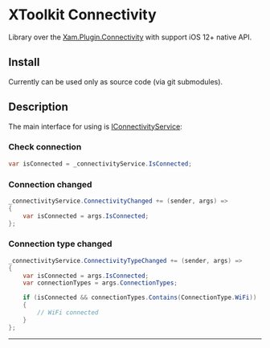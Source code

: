 # XToolkit Connectivity

Library over the [Xam.Plugin.Connectivity](https://github.com/jamesmontemagno/ConnectivityPlugin) with support iOS 12+ native API.

## Install

Currently can be used only as source code (via git submodules).

## Description

The main interface for using is [IConnectivityService](xref:Softeq.XToolkit.Connectivity.IConnectivityService):

### Check connection

```cs
var isConnected = _connectivityService.IsConnected;
```

### Connection changed

```cs
_connectivityService.ConnectivityChanged += (sender, args) =>
{
    var isConnected = args.IsConnected;
};
```

### Connection type changed

```cs
_connectivityService.ConnectivityTypeChanged += (sender, args) =>
{
    var isConnected = args.IsConnected;
    var connectionTypes = args.ConnectionTypes;

    if (isConnected && connectionTypes.Contains(ConnectionType.WiFi))
    {
        // WiFi connected
    }
};
```

---
